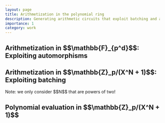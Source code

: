 ```yaml
---
layout: page
title: Arithmetization in the polynomial ring
description: Generating arithmetic circuits that exploit batching and automorphisms
importance: 1
category: work
---
```


<h2>Arithmetization in $$\mathbb{F}_{p^d}$$: Exploiting automorphisms</h2>


<h2>Arithmetization in $$\mathbb{Z}_p/(X^N + 1)$$: Exploiting batching</h2>
Note: we only consider $$N$$ that are powers of two!


<h2>Polynomial evaluation in $$\mathbb{Z}_p/(X^N + 1)$$</h2>
